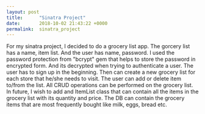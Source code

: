```yaml
---
layout: post
title:      "Sinatra Project"
date:       2018-10-02 21:43:22 +0000
permalink:  sinatra_project
---
```


For my sinatra project, I decided to do a grocery list app.
The gorcery list has a name, item list. And the user has name, password. I used the password protection from "bcrypt" gem that helps to store the password in encrypted form. And its decrypted when trying to authenticate a user.
The user has to sign up in the beginning. Then can create a new grocery list for each store that he/she needs to visit. The user can add or delete item to/from the list. All CRUD operations can be performed on the grocery list.
In future, I wish to add and ItemList class that can contain all the items in the grocery list with its quantity and price. The DB can contain the grocery items that are most frequently bought like milk, eggs, bread etc.



